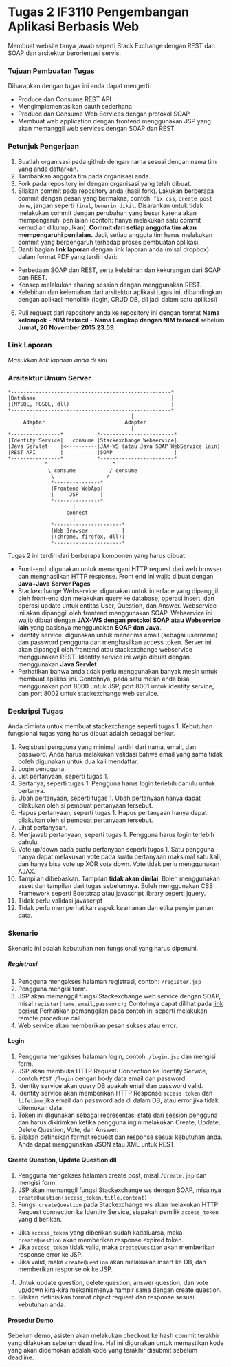 # Tugas 2 IF3110 Pengembangan Aplikasi Berbasis Web

Membuat website tanya jawab seperti Stack Exchange dengan REST dan SOAP dan arsitektur berorientasi servis.

### Tujuan Pembuatan Tugas

Diharapkan dengan tugas ini anda dapat mengerti:
* Produce dan Consume REST API
* Mengimplementasikan oauth sederhana
* Produce dan Consume Web Services dengan protokol SOAP
* Membuat web application dengan frontend menggunakan JSP yang akan memanggil web services dengan SOAP dan REST.

### Petunjuk Pengerjaan

1. Buatlah organisasi pada github dengan nama sesuai dengan nama tim yang anda daftarkan.
2. Tambahkan anggota tim pada organisasi anda.
3. Fork pada repository ini dengan organisasi yang telah dibuat.
4. Silakan commit pada repository anda (hasil fork). Lakukan berberapa commit dengan pesan yang bermakna, contoh: `fix css`, `create post done`, jangan seperti `final`, `benerin dikit`. Disarankan untuk tidak melakukan commit dengan perubahan yang besar karena akan mempengaruhi penilaian (contoh: hanya melakukan satu commit kemudian dikumpulkan). **Commit dari setiap anggota tim akan mempengaruhi penilaian.** Jadi, setiap anggota tim harus melakukan commit yang berpengaruh terhadap proses pembuatan aplikasi.
5. Ganti bagian **link laporan** dengan link laporan anda (misal dropbox) dalam format PDF yang terdiri dari:
  - Perbedaan SOAP dan REST, serta kelebihan dan kekurangan dari SOAP dan REST.
  - Konsep melakukan sharing session dengan menggunakan REST.
  - Kelebihan dan kelemahan dari arsitektur aplikasi tugas ini, dibandingkan dengan aplikasi monolitik (login, CRUD DB, dll jadi dalam satu aplikasi)
6. Pull request dari repository anda ke repository ini dengan format **Nama kelompok** - **NIM terkecil** - **Nama Lengkap dengan NIM terkecil** sebelum **Jumat, 20 November 2015 23.59**.

### Link Laporan

*Masukkan link laporan anda di sini*

### Arsitektur Umum Server

```
*----------------------------------------------------*
|Database                                            |
|(MYSQL, PGSQL, dll)                                 |
*----------------------------------------------------*
        |                               |
     Adapter                          Adapter    
        |                               |
*----------------*           *------------------------*
|Identity Service|   consume |Stackexchange Webservice|
|Java Servlet    |<----------|JAX-WS (atau Java SOAP WebService lain)
|REST API        |           |SOAP                    |
*----------------*           *------------------------*
            ^                     ^
             \ consume           / consume
              \                 /
              *---------------*
              |Frontend WebApp|
              |     JSP       |
              *---------------*
                     |
                   connect
                     |
              *----------------------* 
              |Web Browser           |
              |(chrome, firefox, dll)|
              *----------------------*
```
Tugas 2 ini terdiri dari berberapa komponen yang harus dibuat:
* Front-end: digunakan untuk menangani HTTP request dari web browser dan menghasilkan HTTP response. Front end ini wajib dibuat dengan **Java+Java Server Pages**
* Stackexchange Webservice: digunakan untuk interface yang dipanggil oleh front-end dan melakukan query ke database, operasi insert, dan operasi update untuk entitas User, Question, dan Answer. Webservice ini akan dipanggil oleh frontend menggunakan SOAP. Webservice ini wajib dibuat dengan **JAX-WS dengan protokol SOAP atau Webservice lain** yang basisnya menggunakan **SOAP dan Java**.
* Identity service: digunakan untuk menerima email (sebagai username) dan password pengguna dan menghasilkan access token. Server ini akan dipanggil oleh frontend atau stackexchange webservice menggunakan REST. Identity service ini wajib dibuat dengan menggunakan **Java Servlet**
* Perhatikan bahwa anda tidak perlu menggunakan banyak mesin untuk membuat aplikasi ini. Contohnya, pada satu mesin anda bisa menggunakan port 8000 untuk JSP, port 8001 untuk identity service, dan port 8002 untuk stackexchange web service.

### Deskripsi Tugas

Anda diminta untuk membuat stackexchange seperti tugas 1.  Kebutuhan fungsional tugas yang harus dibuat adalah sebagai berikut.

1. Registrasi pengguna yang minimal terdiri dari nama, email, dan password. Anda harus melakukan validasi bahwa email yang sama tidak boleh digunakan untuk dua kali mendaftar.
2. Login pengguna.
3. List pertanyaan, seperti tugas 1.
4. Bertanya, seperti tugas 1. Pengguna harus login terlebih dahulu untuk bertanya. 
5. Ubah pertanyaan, seperti tugas 1. Ubah pertanyaan hanya dapat dilakukan oleh si pembuat pertanyaan tersebut.
6. Hapus pertanyaan, seperti tugas 1. Hapus pertanyaan hanya dapat dilakukan oleh si pembuat pertanyaan tersebut.
7. Lihat pertanyaan.
8. Menjawab pertanyaan, seperti tugas 1. Pengguna harus login terlebih dahulu.
9. Vote up/down pada suatu pertanyaan seperti tugas 1. Satu pengguna hanya dapat melakukan vote pada suatu pertanyaan maksimal satu kali, dan hanya bisa vote up XOR vote down. Vote tidak perlu menggunakan AJAX.
10. Tampilan dibebaskan. Tampilan **tidak akan dinilai**. Boleh menggunakan asset dan tampilan dari tugas sebelumnya. Boleh menggunakan CSS Framework seperti Bootstrap atau javascript library seperti jquery.
11. Tidak perlu validasi javascript
12. Tidak perlu memperhatikan aspek keamanan dan etika penyimpanan data.


### Skenario 

Skenario ini adalah kebutuhan non fungsional yang harus dipenuhi.

##### Registrasi
1. Pengguna mengakses halaman registrasi, contoh: `/register.jsp`
2. Pengguna mengisi form.
3. JSP akan memanggil fungsi Stackexchange web service dengan SOAP, misal `register(name,email,password);` Contohnya dapat dilihat pada
[link berikut](http://www.mkyong.com/webservices/jax-ws/jax-ws-hello-world-example/)
Perhatikan pemanggilan pada contoh ini seperti melakukan remote procedure call.
4. Web service akan memberikan pesan sukses atau error.

#### Login
1. Pengguna mengakses halaman login, contoh: `/login.jsp` dan mengisi form.
2. JSP akan membuka HTTP Request Connection ke Identity Service, contoh `POST /login` dengan body data email dan password.
3. Identity service akan query DB apakah email dan password valid.
4. Identity service akan memberikan HTTP Response `access token` dan `lifetime` jika email dan password ada di dalam DB, atau error jika tidak ditemukan data.
5. Token ini digunakan sebagai representasi state dari session pengguna dan harus dikirimkan ketika pengguna ingin melakukan Create, Update, Delete Question, Vote, dan Answer.
6. Silakan definsikan format request dan response sesuai kebutuhan anda. Anda dapat menggunakan JSON atau XML untuk REST.

#### Create Question, Update Question dll
1. Pengguna mengakses halaman create post, misal `/create.jsp` dan mengisi form.
2. JSP akan memanggil fungsi Stackexchange ws dengan SOAP, misalnya `createQuestion(access_token,title,content)`
3. Fungsi `createQuestion` pada Stackexchange ws akan melakukan HTTP Request connection ke Identity Service, siapakah pemilik `access_token` yang diberikan.
- Jika `access_token` yang diberikan sudah kadaluarsa, maka `createQuestion` akan memberikan response expired token.
- Jika `access_token` tidak valid, maka `createQuestion` akan memberikan response error ke JSP.
- Jika valid, maka `createQuestion` akan melakukan insert ke DB, dan memberikan response ok ke JSP.
4. Untuk update question, delete question, answer question, dan vote up/down kira-kira mekanismenya hampir sama dengan create question.
5. Silakan definisikan format object request dan response sesuai kebutuhan anda.

#### Prosedur Demo
Sebelum demo, asisten akan melakukan checkout ke hash commit terakhir yang dilakukan sebelum deadline. Hal ini digunakan untuk memastikan kode yang akan didemokan adalah kode yang terakhir disubmit sebelum deadline.


